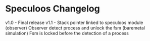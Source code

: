 Speculoos Changelog
===================

v1.0 - Final release
v1.1 - 
	Stack pointer linked to speculoos module (observer)
	Observer detect process and unlock the fsm (baremetal simulation)
	Fsm is locked before the detection of a process

